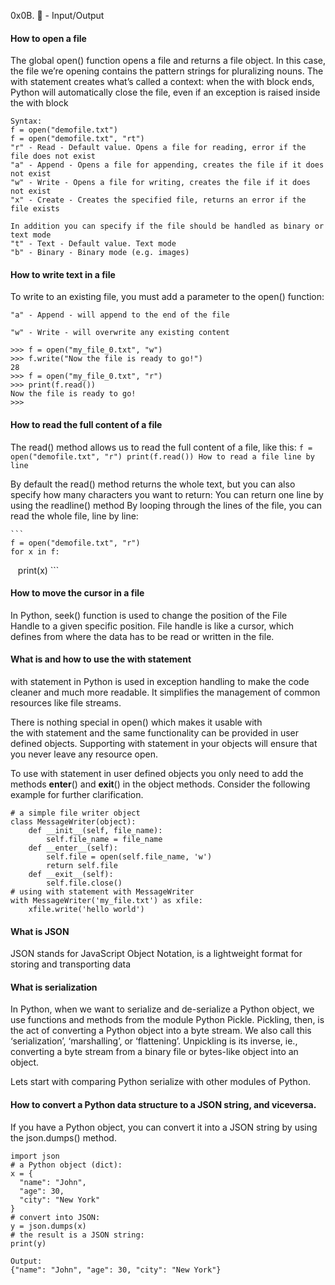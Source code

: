0x0B. :snake: - Input/Output

#### How to open a file

The global open() function opens a file and returns a file object. In this case, the file we’re opening contains the pattern strings for pluralizing nouns. The with statement creates what’s called a context: when the with block ends, Python will automatically close the file, even if an exception is raised inside the with block
```
Syntax:
f = open("demofile.txt")
f = open("demofile.txt", "rt")
"r" - Read - Default value. Opens a file for reading, error if the file does not exist
"a" - Append - Opens a file for appending, creates the file if it does not exist
"w" - Write - Opens a file for writing, creates the file if it does not exist
"x" - Create - Creates the specified file, returns an error if the file exists

In addition you can specify if the file should be handled as binary or text mode
"t" - Text - Default value. Text mode
"b" - Binary - Binary mode (e.g. images)
```


#### How to write text in a file
To write to an existing file, you must add a parameter to the open() function:

    "a" - Append - will append to the end of the file

    "w" - Write - will overwrite any existing content
```
>>> f = open("my_file_0.txt", "w")
>>> f.write("Now the file is ready to go!")
28
>>> f = open("my_file_0.txt", "r")
>>> print(f.read())
Now the file is ready to go!
>>>
```

#### How to read the full content of a file

The read() method allows us to read the full content of a file, like this:
      ```
      f = open("demofile.txt", "r")
      print(f.read())
      How to read a file line by line
      ```

By default the read() method returns the whole text, but you can also specify how many characters you want to return:
You can return one line by using the readline() method
By looping through the lines of the file, you can read the whole file, line by line:

    ```
    f = open("demofile.txt", "r")
    for x in f:
        print(x)
    ```

#### How to move the cursor in a file

In Python, seek() function is used to change the position of the File Handle to a given specific position. File handle is like a cursor, which defines from where the data has to be read or written in the file.

#### What is and how to use the with statement
with statement in Python is used in exception handling to make the code cleaner and much more readable. It simplifies the management of common resources like file streams.

There is nothing special in open() which makes it usable with the with statement and the same functionality can be provided in user defined objects. Supporting with statement in your objects will ensure that you never leave any resource open.

To use with statement in user defined objects you only need to add the methods __enter__() and __exit__() in the object methods. 
Consider the following example for further clarification.
```
# a simple file writer object 
class MessageWriter(object): 
	def __init__(self, file_name): 
		self.file_name = file_name 
	def __enter__(self): 
		self.file = open(self.file_name, 'w') 
		return self.file
	def __exit__(self): 
		self.file.close() 
# using with statement with MessageWriter 
with MessageWriter('my_file.txt') as xfile: 
	xfile.write('hello world') 
```
#### What is JSON
JSON stands for JavaScript Object Notation, is a lightweight format for storing and transporting data

#### What is serialization
In Python, when we want to serialize and de-serialize a Python object, we use functions and methods from the module Python Pickle. Pickling, then, is the act of converting a Python object into a byte stream. We also call this ‘serialization’, ‘marshalling’, or ‘flattening’. Unpickling is its inverse, ie., converting a byte stream from a binary file or bytes-like object into an object. 

Lets start with comparing Python serialize with other modules of Python.


#### How to convert a Python data structure to a JSON string, and viceversa.

If you have a Python object, you can convert it into a JSON string by using the json.dumps() method.

```
import json
# a Python object (dict):
x = {
  "name": "John",
  "age": 30,
  "city": "New York"
}
# convert into JSON:
y = json.dumps(x)
# the result is a JSON string:
print(y)

Output:
{"name": "John", "age": 30, "city": "New York"}
```

